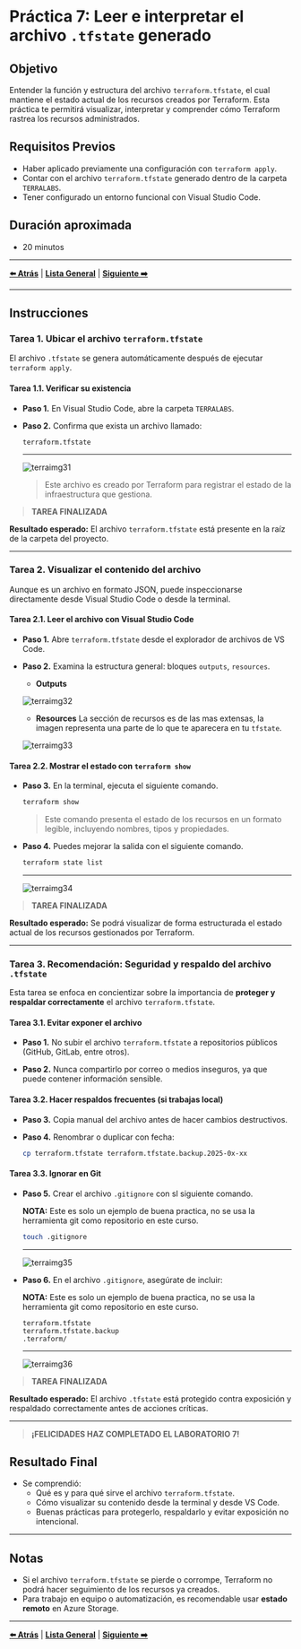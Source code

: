 # Práctica 7: Leer e interpretar el archivo `.tfstate` generado

## Objetivo

Entender la función y estructura del archivo `terraform.tfstate`, el cual mantiene el estado actual de los recursos creados por Terraform. Esta práctica te permitirá visualizar, interpretar y comprender cómo Terraform rastrea los recursos administrados.

## Requisitos Previos

- Haber aplicado previamente una configuración con `terraform apply`.
- Contar con el archivo `terraform.tfstate` generado dentro de la carpeta `TERRALABS`.
- Tener configurado un entorno funcional con Visual Studio Code.

## Duración aproximada

- 20 minutos

---

**[⬅️ Atrás](https://netec-mx.github.io/TRFRM-AZ/Capítulo5/lab6.html)** | **[Lista General](https://netec-mx.github.io/TRFRM-AZ/)** | **[Siguiente ➡️](https://netec-mx.github.io/TRFRM-AZ/Capítulo7/lab8.html)**

---

## Instrucciones

### Tarea 1. Ubicar el archivo `terraform.tfstate`

El archivo `.tfstate` se genera automáticamente después de ejecutar `terraform apply`.

#### Tarea 1.1. Verificar su existencia

- **Paso 1.** En Visual Studio Code, abre la carpeta `TERRALABS`.

- **Paso 2.** Confirma que exista un archivo llamado:

  ```
  terraform.tfstate
  ```
  
  ---
  
  ![terraimg31](../images/lab7/img1.png)

  > Este archivo es creado por Terraform para registrar el estado de la infraestructura que gestiona.

> **TAREA FINALIZADA**

**Resultado esperado:** El archivo `terraform.tfstate` está presente en la raíz de la carpeta del proyecto.

---

### Tarea 2. Visualizar el contenido del archivo

Aunque es un archivo en formato JSON, puede inspeccionarse directamente desde Visual Studio Code o desde la terminal.

#### Tarea 2.1. Leer el archivo con Visual Studio Code

- **Paso 1.** Abre `terraform.tfstate` desde el explorador de archivos de VS Code.

- **Paso 2.** Examina la estructura general: bloques `outputs`, `resources`.

  - **Outputs**

  ![terraimg32](../images/lab7/img2.png)

  - **Resources** La sección de recursos es de las mas extensas, la imagen representa una parte de lo que te aparecera en tu `tfstate`.

  ![terraimg33](../images/lab7/img3.png)
  
#### Tarea 2.2. Mostrar el estado con `terraform show`

- **Paso 3.** En la terminal, ejecuta el siguiente comando.

  ```bash
  terraform show
  ```

  > Este comando presenta el estado de los recursos en un formato legible, incluyendo nombres, tipos y propiedades.

- **Paso 4.** Puedes mejorar la salida con el siguiente comando.

  ```bash
  terraform state list
  ```
  
  ---
  
  ![terraimg34](../images/lab7/img4.png)

> **TAREA FINALIZADA**

**Resultado esperado:** Se podrá visualizar de forma estructurada el estado actual de los recursos gestionados por Terraform.

---

### Tarea 3. Recomendación: Seguridad y respaldo del archivo `.tfstate`

Esta tarea se enfoca en concientizar sobre la importancia de **proteger y respaldar correctamente** el archivo `terraform.tfstate`.

#### Tarea 3.1. Evitar exponer el archivo

- **Paso 1.** No subir el archivo `terraform.tfstate` a repositorios públicos (GitHub, GitLab, entre otros).

- **Paso 2.** Nunca compartirlo por correo o medios inseguros, ya que puede contener información sensible.

#### Tarea 3.2. Hacer respaldos frecuentes (si trabajas local)

- **Paso 3.** Copia manual del archivo antes de hacer cambios destructivos.

- **Paso 4.** Renombrar o duplicar con fecha:

  ```bash
  cp terraform.tfstate terraform.tfstate.backup.2025-0x-xx
  ```

#### Tarea 3.3. Ignorar en Git

- **Paso 5.** Crear el archivo `.gitignore` con sl siguiente comando.

  **NOTA:** Este es solo un ejemplo de buena practica, no se usa la herramienta git como repositorio en este curso.

  ```bash
  touch .gitignore
  ```
  
  ---
  
  ![terraimg35](../images/lab7/img5.png)

- **Paso 6.** En el archivo `.gitignore`, asegúrate de incluir:

  **NOTA:** Este es solo un ejemplo de buena practica, no se usa la herramienta git como repositorio en este curso.

  ```
  terraform.tfstate
  terraform.tfstate.backup
  .terraform/
  ```
  
  ---
  
  ![terraimg36](../images/lab7/img6.png)

> **TAREA FINALIZADA**

**Resultado esperado:** El archivo `.tfstate` está protegido contra exposición y respaldado correctamente antes de acciones críticas.

---

> **¡FELICIDADES HAZ COMPLETADO EL LABORATORIO 7!**

## Resultado Final

- Se comprendió:
  - Qué es y para qué sirve el archivo `terraform.tfstate`.
  - Cómo visualizar su contenido desde la terminal y desde VS Code.
  - Buenas prácticas para protegerlo, respaldarlo y evitar exposición no intencional.

---

## Notas

- Si el archivo `terraform.tfstate` se pierde o corrompe, Terraform no podrá hacer seguimiento de los recursos ya creados.
- Para trabajo en equipo o automatización, es recomendable usar **estado remoto** en Azure Storage.

---

**[⬅️ Atrás](https://netec-mx.github.io/TRFRM-AZ/Capítulo5/lab6.html)** | **[Lista General](https://netec-mx.github.io/TRFRM-AZ/)** | **[Siguiente ➡️](https://netec-mx.github.io/TRFRM-AZ/Capítulo7/lab8.html)**